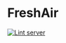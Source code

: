 # FreshAir

[![Lint server](https://github.com/petr7555/pv207-freshair/actions/workflows/lint_backend.yml/badge.svg)](https://github.com/petr7555/pv207-freshair/actions/workflows/lint_backend.yml)
